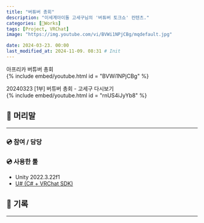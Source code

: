```yaml
---
title: "버튜버 총회"
description: "이세계아이돌 고세구님의 '버튜버 토크쇼' 컨텐츠."
categories: [🍇Works]
tags: [Project, VRChat]
image: "https://img.youtube.com/vi/BVWi1NPjCBg/mqdefault.jpg"

date: 2024-03-23. 00:00
last_modified_at: 2024-11-09. 08:31 # Init
---
```


아프리카 버튜버 총회  
{% include embed/youtube.html id = "BVWi1NPjCBg" %}

20240323 [1부] 버튜버 총회 - 고세구 다시보기  
{% include embed/youtube.html id = "rnUS4iJyYb8" %}

## 📀 머리말

---

### 💿 참여 / 담당

### 💿 사용한 툴

- Unity 2022.3.22f1
- [U# (C# + VRChat SDK)](https://udonsharp.docs.vrchat.com/)

## 📀 기록

---
